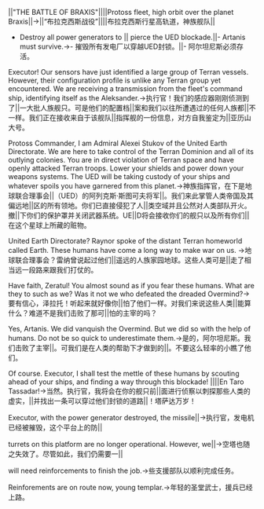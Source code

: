 ||"THE BATTLE OF BRAXIS"||||Protoss fleet, high orbit over the planet Braxis||->||“布拉克西斯战役”||||布拉克西斯行星高轨道，神族舰队||

- Destroy all power generators to ||  pierce the UED blockade.||- Artanis must survive.->- 摧毁所有发电厂以穿越UED封锁。||- 阿尔坦尼斯必须存活。

Executor! Our sensors have just identified a large group of Terran vessels. However, their configuration profile is unlike any Terran group yet encountered. We are receiving a transmission from the fleet's command ship, identifying itself as the Aleksander.->执行官！我们的感应器刚刚侦测到了||一大批人族舰只。可是他们的配置档||案和我们以往所遭遇过的任何人族都||不一样。我们正在接收来自于该舰队||指挥舰的一份信息，对方自我鉴定为||亚历山大号。

Protoss Commander, I am Admiral Alexei Stukov of the United Earth Directorate. We are here to take control of the Terran Dominion and all of its outlying colonies. You are in direct violation of Terran space and have openly attacked Terran troops. Lower your shields and power down your weapons systems. The UED will be taking custody of your ships and whatever spoils you have garnered from this planet.->神族指挥官，在下是地球联合理事会||（UED）的阿列克斯·斯图可夫将军||。我们来此掌管人类帝国及其偏远地||区的所有领地。你们已直接侵犯了人||类空域并且公然对人类部队开火。撤||下你们的保护罩并关闭武器系统。UE||D将会接收你们的舰只以及所有你们||在这个星球上所藏的赃物。

United Earth Directorate? Raynor spoke of the distant Terran homeworld called Earth. These humans have come a long way to make war on us. ->地球联合理事会？雷纳曾说起过他们||遥远的人族家园地球。这些人类可是||走了相当远一段路来跟我们打仗的。

Have faith, Zeratul! You almost sound as if you fear these humans. What are they to such as we? Was it not we who defeated the dreaded Overmind?->要有信心，泽拉托！听起来就好像你||怕了他们一样。对我们来说这些人类||能算什么？难道不是我们击败了那可||怕的主宰的吗？

Yes, Artanis. We did vanquish the Overmind. But we did so with the help of humans. Do not be so quick to underestimate them.->是的，阿尔坦尼斯。我们击败了主宰||。可我们是在人类的帮助下才做到的||。不要这么轻率的小瞧了他们。

Of course. Executor, I shall test the mettle of these humans by scouting ahead of your ships, and finding a way through this blockade! ||||En Taro Tassadar!->当然。执行官，我将会在你的舰只前||面进行侦察以刺探那些人类的虚实，||并找出一条可以穿过他们封锁的道路||！塔萨达万岁！

Executor, with the power generator destroyed, the missile||->执行官，发电机已经被摧毁，这个平台上的防||

turrets on this platform are no longer operational. However, we||->空塔也随之失效了。尽管如此，我们仍需要一||

will need reinforcements to finish the job.->些支援部队以顺利完成任务。

Reinforements are on route now, young templar.->年轻的圣堂武士，援兵已经上路。

